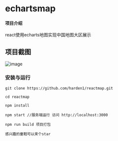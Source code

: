# echartsmap

#### 项目介绍
react使用echarts地图实现中国地图大区展示

## 项目截图

![image](https://github.com/harden1/reactmap/raw/master/public/1.jpg)




### 安装与运行

```
git clone https://github.com/harden1/reactmap.git

cd reactmap

npm install

npm start //服务端运行 访问 http://localhost:3000

npm run build 项目打包 

感兴趣的童鞋可以来个star
